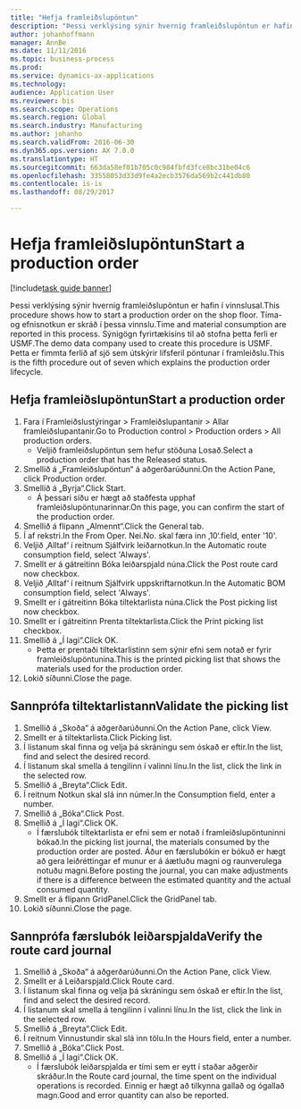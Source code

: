```yaml
--- 
title: "Hefja framleiðslupöntun"
description: "Þessi verklýsing sýnir hvernig framleiðslupöntun er hafin í vinnslusal."
author: johanhoffmann
manager: AnnBe
ms.date: 11/11/2016
ms.topic: business-process
ms.prod: 
ms.service: dynamics-ax-applications
ms.technology: 
audience: Application User
ms.reviewer: bis
ms.search.scope: Operations
ms.search.region: Global
ms.search.industry: Manufacturing
ms.author: johanho
ms.search.validFrom: 2016-06-30
ms.dyn365.ops.version: AX 7.0.0
ms.translationtype: HT
ms.sourcegitcommit: 663da58ef01b705c0c984fbfd3fce8bc31be04c6
ms.openlocfilehash: 33558053d33d9fe4a2ecb3576da569b2c441db80
ms.contentlocale: is-is
ms.lasthandoff: 08/29/2017

---
```

# <a name="start-a-production-order"></a><span data-ttu-id="17888-103">Hefja framleiðslupöntun</span><span class="sxs-lookup"><span data-stu-id="17888-103">Start a production order</span></span>

[!include[task guide banner](../../includes/task-guide-banner.md)]

<span data-ttu-id="17888-104">Þessi verklýsing sýnir hvernig framleiðslupöntun er hafin í vinnslusal.</span><span class="sxs-lookup"><span data-stu-id="17888-104">This procedure shows how to start a production order on the shop floor.</span></span> <span data-ttu-id="17888-105">Tíma- og efnisnotkun er skráð í þessa vinnslu.</span><span class="sxs-lookup"><span data-stu-id="17888-105">Time and material consumption are reported in this process.</span></span> <span data-ttu-id="17888-106">Sýnigögn fyrirtækisins til að stofna þetta ferli er USMF.</span><span class="sxs-lookup"><span data-stu-id="17888-106">The demo data company used to create this procedure is USMF.</span></span> <span data-ttu-id="17888-107">Þetta er fimmta ferlið af sjö sem útskýrir lífsferil pöntunar í framleiðslu.</span><span class="sxs-lookup"><span data-stu-id="17888-107">This is the fifth procedure out of seven which explains the production order lifecycle.</span></span>


## <a name="start-a-production-order"></a><span data-ttu-id="17888-108">Hefja framleiðslupöntun</span><span class="sxs-lookup"><span data-stu-id="17888-108">Start a production order</span></span>
1. <span data-ttu-id="17888-109">Fara í Framleiðslustýringar > Framleiðslupantanir > Allar framleiðslupantanir.</span><span class="sxs-lookup"><span data-stu-id="17888-109">Go to Production control > Production orders > All production orders.</span></span>
    * <span data-ttu-id="17888-110">Veljið framleiðslupöntun sem hefur stöðuna Losað.</span><span class="sxs-lookup"><span data-stu-id="17888-110">Select a production order that has the Released status.</span></span>  
2. <span data-ttu-id="17888-111">Smellið á „Framleiðslupöntun“ á aðgerðarúðunni.</span><span class="sxs-lookup"><span data-stu-id="17888-111">On the Action Pane, click Production order.</span></span>
3. <span data-ttu-id="17888-112">Smellið á „Byrja“.</span><span class="sxs-lookup"><span data-stu-id="17888-112">Click Start.</span></span>
    * <span data-ttu-id="17888-113">Á þessari síðu er hægt að staðfesta upphaf framleiðslupöntunarinnar.</span><span class="sxs-lookup"><span data-stu-id="17888-113">On this page, you can confirm the start of the production order.</span></span>  
4. <span data-ttu-id="17888-114">Smellið á flipann „Almennt“.</span><span class="sxs-lookup"><span data-stu-id="17888-114">Click the General tab.</span></span>
5. <span data-ttu-id="17888-115">Í af rekstri.</span><span class="sxs-lookup"><span data-stu-id="17888-115">In the From Oper.</span></span> <span data-ttu-id="17888-116">Nei.</span><span class="sxs-lookup"><span data-stu-id="17888-116">No.</span></span> <span data-ttu-id="17888-117">skal færa inn ‚10‘.</span><span class="sxs-lookup"><span data-stu-id="17888-117">field, enter '10'.</span></span>
6. <span data-ttu-id="17888-118">Veljið ‚Alltaf‘ í reitnum Sjálfvirk leiðarnotkun.</span><span class="sxs-lookup"><span data-stu-id="17888-118">In the Automatic route consumption field, select 'Always'.</span></span>
7. <span data-ttu-id="17888-119">Smellt er á gátreitinn Bóka leiðarspjald núna.</span><span class="sxs-lookup"><span data-stu-id="17888-119">Click the Post route card now checkbox.</span></span>
8. <span data-ttu-id="17888-120">Veljið ‚Alltaf‘ í reitnum Sjálfvirk uppskriftarnotkun.</span><span class="sxs-lookup"><span data-stu-id="17888-120">In the Automatic BOM consumption field, select 'Always'.</span></span>
9. <span data-ttu-id="17888-121">Smellt er í gátreitinn Bóka tiltektarlista núna.</span><span class="sxs-lookup"><span data-stu-id="17888-121">Click the Post picking list now checkbox.</span></span>
10. <span data-ttu-id="17888-122">Smellt er í gátreitinn Prenta tiltektarlista.</span><span class="sxs-lookup"><span data-stu-id="17888-122">Click the Print picking list checkbox.</span></span>
11. <span data-ttu-id="17888-123">Smellið á „Í lagi“.</span><span class="sxs-lookup"><span data-stu-id="17888-123">Click OK.</span></span>
    * <span data-ttu-id="17888-124">Þetta er prentaði tiltektarlistinn sem sýnir efni sem notað er fyrir framleiðslupöntunina.</span><span class="sxs-lookup"><span data-stu-id="17888-124">This is the printed picking list that shows the materials used for the production order.</span></span>  
12. <span data-ttu-id="17888-125">Lokið síðunni.</span><span class="sxs-lookup"><span data-stu-id="17888-125">Close the page.</span></span>

## <a name="validate-the-picking-list"></a><span data-ttu-id="17888-126">Sannprófa tiltektarlistann</span><span class="sxs-lookup"><span data-stu-id="17888-126">Validate the picking list</span></span>
1. <span data-ttu-id="17888-127">Smellið á „Skoða“ á aðgerðarúðunni.</span><span class="sxs-lookup"><span data-stu-id="17888-127">On the Action Pane, click View.</span></span>
2. <span data-ttu-id="17888-128">Smellt er á tiltektarlista.</span><span class="sxs-lookup"><span data-stu-id="17888-128">Click Picking list.</span></span>
3. <span data-ttu-id="17888-129">Í listanum skal finna og velja þá skráningu sem óskað er eftir.</span><span class="sxs-lookup"><span data-stu-id="17888-129">In the list, find and select the desired record.</span></span>
4. <span data-ttu-id="17888-130">Í listanum skal smella á tengilinn í valinni línu.</span><span class="sxs-lookup"><span data-stu-id="17888-130">In the list, click the link in the selected row.</span></span>
5. <span data-ttu-id="17888-131">Smellið á „Breyta“.</span><span class="sxs-lookup"><span data-stu-id="17888-131">Click Edit.</span></span>
6. <span data-ttu-id="17888-132">Í reitnum Notkun skal slá inn númer.</span><span class="sxs-lookup"><span data-stu-id="17888-132">In the Consumption field, enter a number.</span></span>
7. <span data-ttu-id="17888-133">Smellið á „Bóka“.</span><span class="sxs-lookup"><span data-stu-id="17888-133">Click Post.</span></span>
8. <span data-ttu-id="17888-134">Smellið á „Í lagi“.</span><span class="sxs-lookup"><span data-stu-id="17888-134">Click OK.</span></span>
    * <span data-ttu-id="17888-135">Í færslubók tiltektarlista er efni sem er notað í framleiðslupöntuninni bókað.</span><span class="sxs-lookup"><span data-stu-id="17888-135">In the picking list journal, the materials consumed by the production order are posted.</span></span> <span data-ttu-id="17888-136">Áður en færslubókin er bókuð er hægt að gera leiðréttingar ef munur er á áætluðu magni og raunverulega notuðu magni.</span><span class="sxs-lookup"><span data-stu-id="17888-136">Before posting the journal, you can make adjustments if there is a difference between the estimated quantity and the actual consumed quantity.</span></span>  
9. <span data-ttu-id="17888-137">Smellt er á flipann GridPanel.</span><span class="sxs-lookup"><span data-stu-id="17888-137">Click the GridPanel tab.</span></span>
10. <span data-ttu-id="17888-138">Lokið síðunni.</span><span class="sxs-lookup"><span data-stu-id="17888-138">Close the page.</span></span>

## <a name="verify-the-route-card-journal"></a><span data-ttu-id="17888-139">Sannprófa færslubók leiðarspjalda</span><span class="sxs-lookup"><span data-stu-id="17888-139">Verify the route card journal</span></span>
1. <span data-ttu-id="17888-140">Smellið á „Skoða“ á aðgerðarúðunni.</span><span class="sxs-lookup"><span data-stu-id="17888-140">On the Action Pane, click View.</span></span>
2. <span data-ttu-id="17888-141">Smellt er á Leiðarspjald.</span><span class="sxs-lookup"><span data-stu-id="17888-141">Click Route card.</span></span>
3. <span data-ttu-id="17888-142">Í listanum skal finna og velja þá skráningu sem óskað er eftir.</span><span class="sxs-lookup"><span data-stu-id="17888-142">In the list, find and select the desired record.</span></span>
4. <span data-ttu-id="17888-143">Í listanum skal smella á tengilinn í valinni línu.</span><span class="sxs-lookup"><span data-stu-id="17888-143">In the list, click the link in the selected row.</span></span>
5. <span data-ttu-id="17888-144">Smellið á „Breyta“.</span><span class="sxs-lookup"><span data-stu-id="17888-144">Click Edit.</span></span>
6. <span data-ttu-id="17888-145">Í reitnum Vinnustundir skal slá inn tölu.</span><span class="sxs-lookup"><span data-stu-id="17888-145">In the Hours field, enter a number.</span></span>
7. <span data-ttu-id="17888-146">Smellið á „Bóka“.</span><span class="sxs-lookup"><span data-stu-id="17888-146">Click Post.</span></span>
8. <span data-ttu-id="17888-147">Smellið á „Í lagi“.</span><span class="sxs-lookup"><span data-stu-id="17888-147">Click OK.</span></span>
    * <span data-ttu-id="17888-148">Í færslubók leiðarspjalda er tími sem er eytt í staðar aðgerðir skráður.</span><span class="sxs-lookup"><span data-stu-id="17888-148">In the Route card journal, the time spent on the individual operations is recorded.</span></span> <span data-ttu-id="17888-149">Einnig er hægt að tilkynna gallað og ógallað magn.</span><span class="sxs-lookup"><span data-stu-id="17888-149">Good and error quantity can also be reported.</span></span>  


